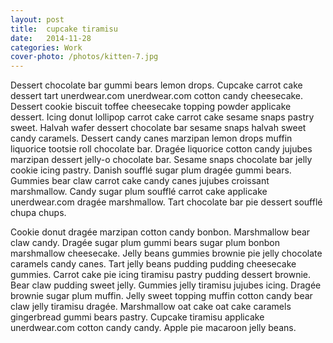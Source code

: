 ```yaml
---
layout: post
title:  cupcake tiramisu
date:   2014-11-28
categories: Work
cover-photo: /photos/kitten-7.jpg
---
```



Dessert chocolate bar gummi bears lemon drops. Cupcake carrot cake dessert tart unerdwear.com unerdwear.com cotton candy cheesecake. Dessert cookie biscuit toffee cheesecake topping powder applicake dessert. Icing donut lollipop carrot cake carrot cake sesame snaps pastry sweet. Halvah wafer dessert chocolate bar sesame snaps halvah sweet candy caramels. Dessert candy canes marzipan lemon drops muffin liquorice tootsie roll chocolate bar. Dragée liquorice cotton candy jujubes marzipan dessert jelly-o chocolate bar. Sesame snaps chocolate bar jelly cookie icing pastry. Danish soufflé sugar plum dragée gummi bears. Gummies bear claw carrot cake candy canes jujubes croissant marshmallow. Candy sugar plum soufflé carrot cake applicake unerdwear.com dragée marshmallow. Tart chocolate bar pie dessert soufflé chupa chups.

Cookie donut dragée marzipan cotton candy bonbon. Marshmallow bear claw candy. Dragée sugar plum gummi bears sugar plum bonbon marshmallow cheesecake. Jelly beans gummies brownie pie jelly chocolate caramels candy canes. Tart jelly beans pudding pudding cheesecake gummies. Carrot cake pie icing tiramisu pastry pudding dessert brownie. Bear claw pudding sweet jelly. Gummies jelly tiramisu jujubes icing. Dragée brownie sugar plum muffin. Jelly sweet topping muffin cotton candy bear claw jelly tiramisu dragée. Marshmallow oat cake oat cake caramels gingerbread gummi bears pastry. Cupcake tiramisu applicake unerdwear.com cotton candy candy. Apple pie macaroon jelly beans.